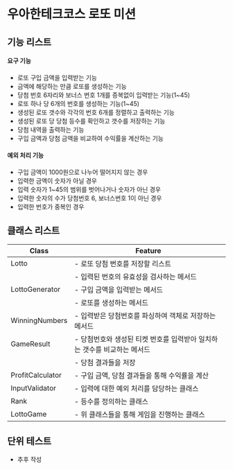 # 우아한테크코스 로또 미션 

## 기능 리스트

#### 요구 기능
- 로또 구입 금액을 입력받는 기능
- 금액에 해당하는 만큼 로또를 생성하는 기능
- 당첨 번호 6자리와 보너스 번호 1개를 증복없이 입력받는 기능(1~45)
- 로또 하나 당 6개의 번호를 생성하는 기능(1~45)
- 생성된 로또 갯수와 각각의 번호 6개를 정렬하고 출력하는 기능
- 생성된 로또 당 당첨 등수를 확인하고 갯수를 저장하는 기능
- 당첨 내역을 출력하는 기능
- 구입 금액과 당첨 금액을 비교하여 수익률을 계산하는 기능

#### 예외 처리 기능
- 구입 금액이 1000원으로 나누어 떨어지지 않는 경우
- 입력한 금액이 숫자가 아닐 경우
- 입력 숫자가 1~45의 범위를 벗어나거나 숫자가 아닌 경우
- 입력한 숫자의 수가 당첨번호 6, 보너스번호 1이 아닌 경우
- 입력한 번호가 중복인 경우

## 클래스 리스트

| Class            | Feature                                   |
|------------------|-------------------------------------------|
| Lotto            | - 로또 당첨 번호를 저장할 리스트                       |
|                  | - 입력된 번호의 유효성을 검사하는 메서드                   |
| LottoGenerator   | - 구입 금액을 입력받는 메서드                         |
|                  | - 로또를 생성하는 메서드                            |
| WinningNumbers   | - 입력받은 당첨번호를 파싱하여 객체로 저장하는 메서드            |
| GameResult       | - 당첨번호와 생성된 티켓 번호를 입력받아 일치하는 갯수를 비교하는 메서드 |
|                  | - 당첨 결과들을 저장                              |
| ProfitCalculator | - 구입 금액, 당첨 결과들을 통해 수익률을 계산               |
| InputValidator   | - 입력에 대한 예외 처리를 담당하는 클래스                  |
| Rank             | - 등수를 정의하는 클래스                            |
| LottoGame        | - 위 클래스들을 통해 게임을 진행하는 클래스                 |

## 단위 테스트
- 추후 작성